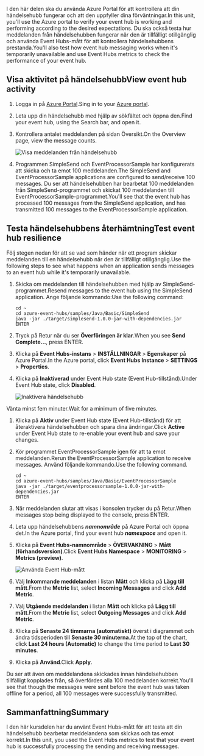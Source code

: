 <span data-ttu-id="c4622-101">I den här delen ska du använda Azure Portal för att kontrollera att din händelsehubb fungerar och att den uppfyller dina förväntningar.</span><span class="sxs-lookup"><span data-stu-id="c4622-101">In this unit, you'll use the Azure portal to verify your event hub is working and performing according to the desired expectations.</span></span> <span data-ttu-id="c4622-102">Du ska också testa hur meddelanden från händelsehubben fungerar när den är tillfälligt otillgänglig och använda Event Hubs-mått för att kontrollera händelsehubbens prestanda.</span><span class="sxs-lookup"><span data-stu-id="c4622-102">You'll also test how event hub messaging works when it's temporarily unavailable and use Event Hubs metrics to check the performance of your event hub.</span></span>

## <a name="view-event-hub-activity"></a><span data-ttu-id="c4622-103">Visa aktivitet på händelsehubb</span><span class="sxs-lookup"><span data-stu-id="c4622-103">View event hub activity</span></span>

1. <span data-ttu-id="c4622-104">Logga in på [Azure Portal](https://portal.azure.com?azure-portal=true).</span><span class="sxs-lookup"><span data-stu-id="c4622-104">Sing in to your [Azure portal](https://portal.azure.com?azure-portal=true).</span></span>

1. <span data-ttu-id="c4622-105">Leta upp din händelsehubb med hjälp av sökfältet och öppna den.</span><span class="sxs-lookup"><span data-stu-id="c4622-105">Find your event hub, using the Search bar, and open it.</span></span>

1. <span data-ttu-id="c4622-106">Kontrollera antalet meddelanden på sidan Översikt.</span><span class="sxs-lookup"><span data-stu-id="c4622-106">On the Overview page, view the message counts.</span></span>

    ![Visa meddelanden från händelsehubb](../media-draft/6-view-messages.png)

1. <span data-ttu-id="c4622-108">Programmen SimpleSend och EventProcessorSample har konfigurerats att skicka och ta emot 100 meddelanden.</span><span class="sxs-lookup"><span data-stu-id="c4622-108">The SimpleSend and EventProcessorSample applications are configured to send/receive 100 messages.</span></span> <span data-ttu-id="c4622-109">Du ser att händelsehubben har bearbetat 100 meddelanden från SimpleSend-programmet och skickat 100 meddelanden till EventProcessorSample-programmet.</span><span class="sxs-lookup"><span data-stu-id="c4622-109">You'll see that the event hub has processed 100 messages from the SimpleSend application, and has transmitted 100 messages to the EventProcessorSample application.</span></span>

## <a name="test-event-hub-resilience"></a><span data-ttu-id="c4622-110">Testa händelsehubbens återhämtning</span><span class="sxs-lookup"><span data-stu-id="c4622-110">Test event hub resilience</span></span>

<span data-ttu-id="c4622-111">Följ stegen nedan för att se vad som händer när ett program skickar meddelanden till en händelsehubb när den är tillfälligt otillgänglig.</span><span class="sxs-lookup"><span data-stu-id="c4622-111">Use the following steps to see what happens when an application sends messages to an event hub while it's temporarily unavailable.</span></span>

1. <span data-ttu-id="c4622-112">Skicka om meddelanden till händelsehubben med hjälp av SimpleSend-programmet.</span><span class="sxs-lookup"><span data-stu-id="c4622-112">Resend messages to the event hub using the SimpleSend application.</span></span> <span data-ttu-id="c4622-113">Ange följande kommando:</span><span class="sxs-lookup"><span data-stu-id="c4622-113">Use the following command:</span></span>

    ```azurecli
    cd ~
    cd azure-event-hubs/samples/Java/Basic/SimpleSend
    java -jar ./target/simplesend-1.0.0-jar-with-dependencies.jar
    ENTER
    ```

1. <span data-ttu-id="c4622-114">Tryck på Retur när du ser **Överföringen är klar**.</span><span class="sxs-lookup"><span data-stu-id="c4622-114">When you see **Send Complete...**, press ENTER.</span></span>

1. <span data-ttu-id="c4622-115">Klicka på **Event Hubs-instans** > **INSTÄLLNINGAR** > **Egenskaper** på Azure Portal.</span><span class="sxs-lookup"><span data-stu-id="c4622-115">In the Azure portal, click **Event Hubs Instance** > **SETTINGS** > **Properties**.</span></span>

1. <span data-ttu-id="c4622-116">Klicka på **Inaktiverad** under Event Hub state (Event Hub-tillstånd).</span><span class="sxs-lookup"><span data-stu-id="c4622-116">Under Event Hub state, click **Disabled**.</span></span>

    ![Inaktivera händelsehubb](../media-draft/7-disable-event-hub.png)

<span data-ttu-id="c4622-118">Vänta minst fem minuter.</span><span class="sxs-lookup"><span data-stu-id="c4622-118">Wait for a minimum of five minutes.</span></span>

1. <span data-ttu-id="c4622-119">Klicka på **Aktiv** under Event Hub state (Event Hub-tillstånd) för att återaktivera händelsehubben och spara dina ändringar.</span><span class="sxs-lookup"><span data-stu-id="c4622-119">Click **Active** under Event Hub state to re-enable your event hub and save your changes.</span></span>

1. <span data-ttu-id="c4622-120">Kör programmet EventProcessorSample igen för att ta emot meddelanden.</span><span class="sxs-lookup"><span data-stu-id="c4622-120">Rerun the EventProcessorSample application to receive messages.</span></span> <span data-ttu-id="c4622-121">Använd följande kommando.</span><span class="sxs-lookup"><span data-stu-id="c4622-121">Use the following command.</span></span>

    ```azurecli
    cd ~
    cd azure-event-hubs/samples/Java/Basic/EventProcessorSample
    java -jar ./target/eventprocessorsample-1.0.0-jar-with-dependencies.jar
    ENTER
    ```

1. <span data-ttu-id="c4622-122">När meddelanden slutar att visas i konsolen trycker du på Retur.</span><span class="sxs-lookup"><span data-stu-id="c4622-122">When messages stop being displayed to the console, press ENTER.</span></span>

1. <span data-ttu-id="c4622-123">Leta upp händelsehubbens **_namnområde_** på Azure Portal och öppna det.</span><span class="sxs-lookup"><span data-stu-id="c4622-123">In the Azure portal, find your event hub **_namespace_** and open it.</span></span> 

1. <span data-ttu-id="c4622-124">Klicka på **Event Hubs-namnområde** > **ÖVERVAKNING** > **Mått (förhandsversion)**.</span><span class="sxs-lookup"><span data-stu-id="c4622-124">Click **Event Hubs Namespace** > **MONITORING** > **Metrics (preview)**.</span></span>

    ![Använda Event Hub-mått](../media-draft/7-event-hub-metrics.png)

1. <span data-ttu-id="c4622-126">Välj **Inkommande meddelanden** i listan **Mått** och klicka på **Lägg till mått**.</span><span class="sxs-lookup"><span data-stu-id="c4622-126">From the **Metric** list, select **Incoming Messages** and click **Add Metric**.</span></span>

1. <span data-ttu-id="c4622-127">Välj **Utgående meddelanden** i listan **Mått** och klicka på **Lägg till mått**.</span><span class="sxs-lookup"><span data-stu-id="c4622-127">From the **Metric** list, select **Outgoing Messages** and click **Add Metric**.</span></span>

1. <span data-ttu-id="c4622-128">Klicka på **Senaste 24 timmarna (automatiskt)** överst i diagrammet och ändra tidsperioden till **Senaste 30 minuterna**.</span><span class="sxs-lookup"><span data-stu-id="c4622-128">At the top of the chart, click **Last 24 hours (Automatic)** to change the time period to **Last 30 minutes**.</span></span>

1. <span data-ttu-id="c4622-129">Klicka på **Använd**.</span><span class="sxs-lookup"><span data-stu-id="c4622-129">Click **Apply**.</span></span>

<span data-ttu-id="c4622-130">Du ser att även om meddelandena skickades innan händelsehubben tillfälligt kopplades från, så överfördes alla 100 meddelanden korrekt.</span><span class="sxs-lookup"><span data-stu-id="c4622-130">You'll see that though the messages were sent before the event hub was taken offline for a period, all 100 messages were successfully transmitted.</span></span>

## <a name="summary"></a><span data-ttu-id="c4622-131">Sammanfattning</span><span class="sxs-lookup"><span data-stu-id="c4622-131">Summary</span></span>

<span data-ttu-id="c4622-132">I den här kursdelen har du använt Event Hubs-mått för att testa att din händelsehubb bearbetar meddelandena som skickas och tas emot korrekt.</span><span class="sxs-lookup"><span data-stu-id="c4622-132">In this unit, you used the Event Hubs metrics to test that your event hub is successfully processing the sending and receiving messages.</span></span>
